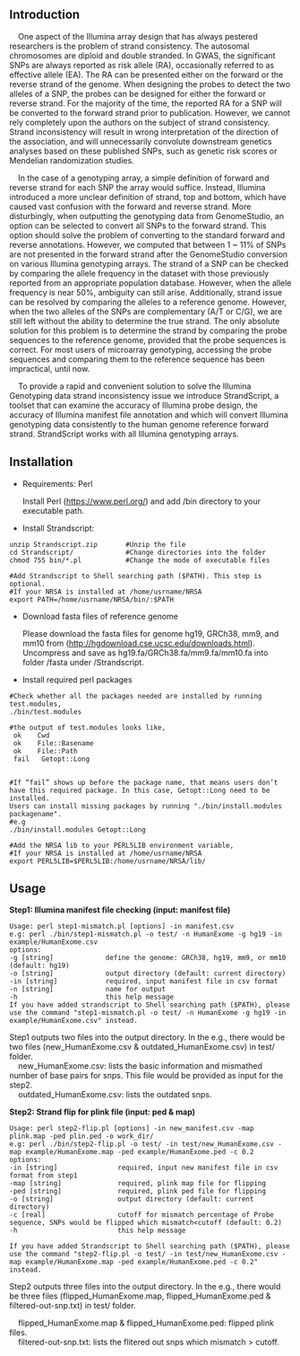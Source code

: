 ## Introduction
&nbsp;&nbsp;&nbsp;&nbsp;One aspect of the Illumina array design that has always pestered researchers is the problem of strand consistency. The autosomal chromosomes are diploid and double stranded. In GWAS, the significant SNPs are always reported as risk allele (RA), occasionally referred to as effective allele (EA). The RA can be presented either on the forward or the reverse strand of the genome. When designing the probes to detect the two alleles of a SNP, the probes can be designed for either the forward or reverse strand. For the majority of the time, the reported RA for a SNP will be converted to the forward strand prior to publication. However, we cannot rely completely upon the authors on the subject of strand consistency.  Strand inconsistency will result in wrong interpretation of the direction of the association, and will unnecessarily convolute downstream genetics analyses based on these published SNPs, such as genetic risk scores or Mendelian randomization studies.  

&nbsp;&nbsp;&nbsp;&nbsp;In the case of a genotyping array, a simple definition of forward and reverse strand for each SNP the array would suffice. Instead, Illumina introduced a more unclear definition of strand, top and bottom, which have caused vast confusion with the forward and reverse strand. More disturbingly, when outputting the genotyping data from GenomeStudio, an option can be selected to convert all SNPs to the forward strand. This option should solve the problem of converting to the standard forward and reverse annotations. However, we computed that between 1 ~ 11% of SNPs are not presented in the forward strand after the GenomeStudio conversion on various Illumina genotyping arrays. The strand of a SNP can be checked by comparing the allele frequency in the dataset with those previously reported from an appropriate population database. However, when the allele frequency is near 50%, ambiguity can still arise. Additionally, strand issue can be resolved by comparing the alleles to a reference genome. However, when the two alleles of the SNPs are complementary (A/T or C/G), we are still left without the ability to determine the true strand. The only absolute solution for this problem is to determine the strand by comparing the probe sequences to the reference genome, provided that the probe sequences is correct.  For most users of microarray genotyping, accessing the probe sequences and comparing them to the reference sequence has been impractical, until now.  	

&nbsp;&nbsp;&nbsp;&nbsp;To provide a rapid and convenient solution to solve the Illumina Genotyping data strand inconsistency issue we introduce StrandScript, a toolset that can examine the accuracy of Illumina probe design, the accuracy of Illumina manifest file annotation and which will convert Illumina genotyping data consistently to the human genome reference forward strand. StrandScript works with all Illumina genotyping arrays. 


## Installation
* Requirements: Perl

  Install Perl (https://www.perl.org/) and add /bin directory to your executable path.
  

* Install Strandscript:

```
unzip Strandscript.zip       #Unzip the file
cd Strandscript/             #Change directories into the folder
chmod 755 bin/*.pl           #Change the mode of executable files

#Add Strandscript to Shell searching path ($PATH). This step is optional.
#If your NRSA is installed at /home/usrname/NRSA
export PATH=/home/usrname/NRSA/bin/:$PATH
```

* Download fasta files of reference genome

  Please download the fasta files for genome hg19, GRCh38, mm9, and mm10 from (http://hgdownload.cse.ucsc.edu/downloads.html). 
  Uncompress and save as hg19.fa/GRCh38.fa/mm9.fa/mm10.fa into folder /fasta under /Strandscript.


* Install required perl packages
```
#Check whether all the packages needed are installed by running test.modules,
./bin/test.modules

#the output of test.modules looks like,
 ok    Cwd 
 ok    File::Basename
 ok    File::Path
 fail   Getopt::Long
 
 
#If “fail” shows up before the package name, that means users don’t have this required package. In this case, Getopt::Long need to be installed. 
Users can install missing packages by running "./bin/install.modules packagename".
#e.g  
./bin/install.modules Getopt::Long
  
#Add the NRSA lib to your PERL5LIB environment variable,
#If your NRSA is installed at /home/usrname/NRSA
export PERL5LIB=$PERL5LIB:/home/usrname/NRSA/lib/
```

## Usage
**Step1: Illumina manifest file checking (input: manifest file)**
```
Usage: perl step1-mismatch.pl [options] -in manifest.csv
e.g: perl ./bin/step1-mismatch.pl -o test/ -n HumanExome -g hg19 -in example/HumanExome.csv
options:
-g [string]             define the genome: GRCh38, hg19, mm9, or mm10 (default: hg19)
-o [string]             output directory (default: current directory)
-in [string]            required, input manifest file in csv format
-n [string]             name for output
-h                      this help message
If you have added strandscript to Shell searching path ($PATH), please use the command "step1-mismatch.pl -o test/ -n HumanExome -g hg19 -in example/HumanExome.csv" instead.
```
Step1 outputs two files into the output directory. In the e.g., there would be two files (new_HumanExome.csv & outdated_HumanExome.csv) in test/ folder.  
&nbsp;&nbsp;&nbsp;&nbsp;new_HumanExome.csv: lists the basic information and mismathed number of base pairs for snps. This file would be provided as input for the step2.  
&nbsp;&nbsp;&nbsp;&nbsp;outdated_HumanExome.csv: lists the outdated snps.


**Step2: Strand flip for plink file (input: ped & map)**
```
Usage: perl step2-flip.pl [options] -in new_manifest.csv -map plink.map -ped plin.ped -o work_dir/
e.g: perl ./bin/step2-flip.pl -o test/ -in test/new_HumanExome.csv -map example/HumanExome.map -ped example/HumanExome.ped -c 0.2
options:
-in [string]               required, input new manifest file in csv format from step1
-map [string]              required, plink map file for flipping
-ped [string]              required, plink ped file for flipping
-o [string]                output directory (default: current directory)
-c [real]                  cutoff for mismatch percentage of Probe sequence, SNPs would be flipped which mismatch<cutoff (default: 0.2)
-h                         this help message

If you have added Strandscript to Shell searching path ($PATH), please use the command "step2-flip.pl -o test/ -in test/new_HumanExome.csv -map example/HumanExome.map -ped example/HumanExome.ped -c 0.2" instead.
```

Step2 outputs three files into the output directory. In the e.g., there would be three files (flipped_HumanExome.map,  flipped_HumanExome.ped & filtered-out-snp.txt) in test/ folder.  

&nbsp;&nbsp;&nbsp;&nbsp;flipped_HumanExome.map & flipped_HumanExome.ped: flipped plink files.  
&nbsp;&nbsp;&nbsp;&nbsp;filtered-out-snp.txt: lists the flitered out snps which mismatch > cutoff.
